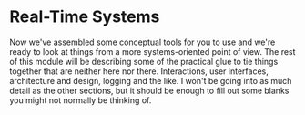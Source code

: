 # Real-Time Systems
Now we've assembled some conceptual tools for you to use and we're ready to look at things from a more
systems-oriented point of view. The rest of this module will be describing some of the practical glue to tie
things together that are neither here nor there. Interactions, user interfaces, architecture and design,
logging and the like. I won't be going into as much detail as the other sections, but it should be enough
to fill out some blanks you might not normally be thinking of.
